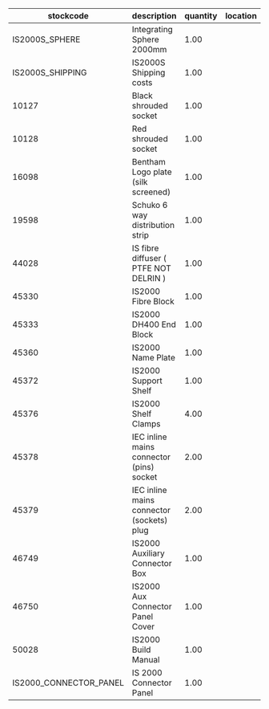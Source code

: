 |stockcode|description|quantity|location|
|---------|-----------|--------|--------|
|IS2000S_SPHERE|Integrating Sphere 2000mm|1.00||
|IS2000S_SHIPPING|IS2000S Shipping costs|1.00||
|10127|Black shrouded socket|1.00||
|10128|Red shrouded socket|1.00||
|16098|Bentham Logo plate (silk screened)|1.00||
|19598|Schuko 6 way distribution strip|1.00||
|44028|IS fibre diffuser  ( PTFE NOT DELRIN )|1.00||
|45330|IS2000 Fibre Block|1.00||
|45333|IS2000 DH400 End Block|1.00||
|45360|IS2000 Name Plate|1.00||
|45372|IS2000 Support Shelf|1.00||
|45376|IS2000 Shelf Clamps|4.00||
|45378|IEC inline mains connector (pins) socket|2.00||
|45379|IEC inline mains connector (sockets) plug|2.00||
|46749|IS2000 Auxiliary Connector Box|1.00||
|46750|IS2000 Aux Connector Panel Cover|1.00||
|50028|IS2000 Build Manual|1.00||
|IS2000_CONNECTOR_PANEL|IS 2000 Connector Panel|1.00||
